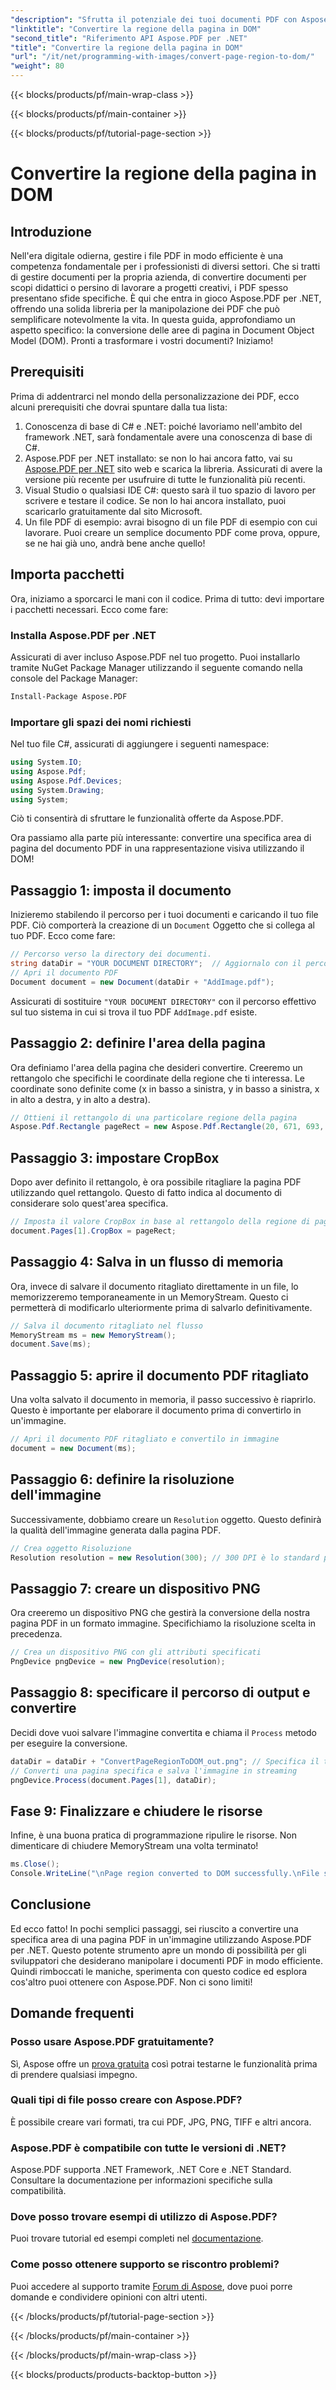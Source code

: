 ```yaml
---
"description": "Sfrutta il potenziale dei tuoi documenti PDF con Aspose.PDF per .NET. Converti porzioni di PDF in immagini e migliora il tuo flusso di lavoro."
"linktitle": "Convertire la regione della pagina in DOM"
"second_title": "Riferimento API Aspose.PDF per .NET"
"title": "Convertire la regione della pagina in DOM"
"url": "/it/net/programming-with-images/convert-page-region-to-dom/"
"weight": 80
---
```


{{< blocks/products/pf/main-wrap-class >}}

{{< blocks/products/pf/main-container >}}

{{< blocks/products/pf/tutorial-page-section >}}

# Convertire la regione della pagina in DOM

## Introduzione

Nell'era digitale odierna, gestire i file PDF in modo efficiente è una competenza fondamentale per i professionisti di diversi settori. Che si tratti di gestire documenti per la propria azienda, di convertire documenti per scopi didattici o persino di lavorare a progetti creativi, i PDF spesso presentano sfide specifiche. È qui che entra in gioco Aspose.PDF per .NET, offrendo una solida libreria per la manipolazione dei PDF che può semplificare notevolmente la vita. In questa guida, approfondiamo un aspetto specifico: la conversione delle aree di pagina in Document Object Model (DOM). Pronti a trasformare i vostri documenti? Iniziamo!

## Prerequisiti

Prima di addentrarci nel mondo della personalizzazione dei PDF, ecco alcuni prerequisiti che dovrai spuntare dalla tua lista:
1. Conoscenza di base di C# e .NET: poiché lavoriamo nell'ambito del framework .NET, sarà fondamentale avere una conoscenza di base di C#.
2. Aspose.PDF per .NET installato: se non lo hai ancora fatto, vai su [Aspose.PDF per .NET](https://releases.aspose.com/pdf/net/) sito web e scarica la libreria. Assicurati di avere la versione più recente per usufruire di tutte le funzionalità più recenti.
3. Visual Studio o qualsiasi IDE C#: questo sarà il tuo spazio di lavoro per scrivere e testare il codice. Se non lo hai ancora installato, puoi scaricarlo gratuitamente dal sito Microsoft.
4. Un file PDF di esempio: avrai bisogno di un file PDF di esempio con cui lavorare. Puoi creare un semplice documento PDF come prova, oppure, se ne hai già uno, andrà bene anche quello!

## Importa pacchetti

Ora, iniziamo a sporcarci le mani con il codice. Prima di tutto: devi importare i pacchetti necessari. Ecco come fare:

### Installa Aspose.PDF per .NET
Assicurati di aver incluso Aspose.PDF nel tuo progetto. Puoi installarlo tramite NuGet Package Manager utilizzando il seguente comando nella console del Package Manager:
```bash
Install-Package Aspose.PDF
```

### Importare gli spazi dei nomi richiesti
Nel tuo file C#, assicurati di aggiungere i seguenti namespace:
```csharp
using System.IO;
using Aspose.Pdf;
using Aspose.Pdf.Devices;
using System.Drawing;
using System;
```

Ciò ti consentirà di sfruttare le funzionalità offerte da Aspose.PDF.

Ora passiamo alla parte più interessante: convertire una specifica area di pagina del documento PDF in una rappresentazione visiva utilizzando il DOM!

## Passaggio 1: imposta il documento
Inizieremo stabilendo il percorso per i tuoi documenti e caricando il tuo file PDF. Ciò comporterà la creazione di un `Document` Oggetto che si collega al tuo PDF. Ecco come fare:

```csharp
// Percorso verso la directory dei documenti.
string dataDir = "YOUR DOCUMENT DIRECTORY";  // Aggiornalo con il percorso della tua directory
// Apri il documento PDF
Document document = new Document(dataDir + "AddImage.pdf");
```

Assicurati di sostituire `"YOUR DOCUMENT DIRECTORY"` con il percorso effettivo sul tuo sistema in cui si trova il tuo PDF `AddImage.pdf` esiste.

## Passaggio 2: definire l'area della pagina
Ora definiamo l'area della pagina che desideri convertire. Creeremo un rettangolo che specifichi le coordinate della regione che ti interessa. Le coordinate sono definite come (x in basso a sinistra, y in basso a sinistra, x in alto a destra, y in alto a destra).

```csharp
// Ottieni il rettangolo di una particolare regione della pagina
Aspose.Pdf.Rectangle pageRect = new Aspose.Pdf.Rectangle(20, 671, 693, 1125);
```

## Passaggio 3: impostare CropBox
Dopo aver definito il rettangolo, è ora possibile ritagliare la pagina PDF utilizzando quel rettangolo. Questo di fatto indica al documento di considerare solo quest'area specifica.

```csharp
// Imposta il valore CropBox in base al rettangolo della regione di pagina desiderata
document.Pages[1].CropBox = pageRect;
```

## Passaggio 4: Salva in un flusso di memoria
Ora, invece di salvare il documento ritagliato direttamente in un file, lo memorizzeremo temporaneamente in un MemoryStream. Questo ci permetterà di modificarlo ulteriormente prima di salvarlo definitivamente.

```csharp
// Salva il documento ritagliato nel flusso
MemoryStream ms = new MemoryStream();
document.Save(ms);
```

## Passaggio 5: aprire il documento PDF ritagliato
Una volta salvato il documento in memoria, il passo successivo è riaprirlo. Questo è importante per elaborare il documento prima di convertirlo in un'immagine.

```csharp
// Apri il documento PDF ritagliato e convertilo in immagine
document = new Document(ms);
```

## Passaggio 6: definire la risoluzione dell'immagine
Successivamente, dobbiamo creare un `Resolution` oggetto. Questo definirà la qualità dell'immagine generata dalla pagina PDF.

```csharp
// Crea oggetto Risoluzione
Resolution resolution = new Resolution(300); // 300 DPI è lo standard per la qualità di stampa
```

## Passaggio 7: creare un dispositivo PNG
Ora creeremo un dispositivo PNG che gestirà la conversione della nostra pagina PDF in un formato immagine. Specifichiamo la risoluzione scelta in precedenza.

```csharp
// Crea un dispositivo PNG con gli attributi specificati
PngDevice pngDevice = new PngDevice(resolution);
```

## Passaggio 8: specificare il percorso di output e convertire
Decidi dove vuoi salvare l'immagine convertita e chiama il `Process` metodo per eseguire la conversione.

```csharp
dataDir = dataDir + "ConvertPageRegionToDOM_out.png"; // Specifica il tuo file di output
// Converti una pagina specifica e salva l'immagine in streaming
pngDevice.Process(document.Pages[1], dataDir);
```

## Fase 9: Finalizzare e chiudere le risorse
Infine, è una buona pratica di programmazione ripulire le risorse. Non dimenticare di chiudere MemoryStream una volta terminato!

```csharp
ms.Close();
Console.WriteLine("\nPage region converted to DOM successfully.\nFile saved at " + dataDir);
```

## Conclusione

Ed ecco fatto! In pochi semplici passaggi, sei riuscito a convertire una specifica area di una pagina PDF in un'immagine utilizzando Aspose.PDF per .NET. Questo potente strumento apre un mondo di possibilità per gli sviluppatori che desiderano manipolare i documenti PDF in modo efficiente. Quindi rimboccati le maniche, sperimenta con questo codice ed esplora cos'altro puoi ottenere con Aspose.PDF. Non ci sono limiti!

## Domande frequenti

### Posso usare Aspose.PDF gratuitamente?  
Sì, Aspose offre un [prova gratuita](https://releases.aspose.com/) così potrai testarne le funzionalità prima di prendere qualsiasi impegno.

### Quali tipi di file posso creare con Aspose.PDF?  
È possibile creare vari formati, tra cui PDF, JPG, PNG, TIFF e altri ancora. 

### Aspose.PDF è compatibile con tutte le versioni di .NET?  
Aspose.PDF supporta .NET Framework, .NET Core e .NET Standard. Consultare la documentazione per informazioni specifiche sulla compatibilità.

### Dove posso trovare esempi di utilizzo di Aspose.PDF?  
Puoi trovare tutorial ed esempi completi nel [documentazione](https://reference.aspose.com/pdf/net/).

### Come posso ottenere supporto se riscontro problemi?  
Puoi accedere al supporto tramite [Forum di Aspose](https://forum.aspose.com/c/pdf/10), dove puoi porre domande e condividere opinioni con altri utenti.

{{< /blocks/products/pf/tutorial-page-section >}}

{{< /blocks/products/pf/main-container >}}

{{< /blocks/products/pf/main-wrap-class >}}

{{< blocks/products/products-backtop-button >}}